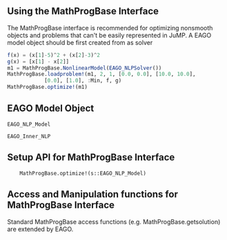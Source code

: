 ## Using the MathProgBase Interface

The MathProgBase interface is recommended for optimizing nonsmooth objects and
problems that can't be easily represented in JuMP. A EAGO model object should
be first created from as solver

```julia
f(x) = (x[1]-5)^2 + (x[2]-3)^2
g(x) = [x[1] - x[2]]
m1 = MathProgBase.NonlinearModel(EAGO_NLPSolver())
MathProgBase.loadproblem!(m1, 2, 1, [0.0, 0.0], [10.0, 10.0],
            [0.0], [1.0], :Min, f, g)
MathProgBase.optimize!(m1)
```

## EAGO Model Object

```@docs
EAGO_NLP_Model
```

```@docs
EAGO_Inner_NLP
```

## Setup API for MathProgBase Interface


```@docs
    MathProgBase.optimize!(s::EAGO_NLP_Model)
```

## Access and Manipulation functions for MathProgBase Interface

Standard MathProgBase access functions (e.g. MathProgBase.getsolution) are extended by EAGO.
